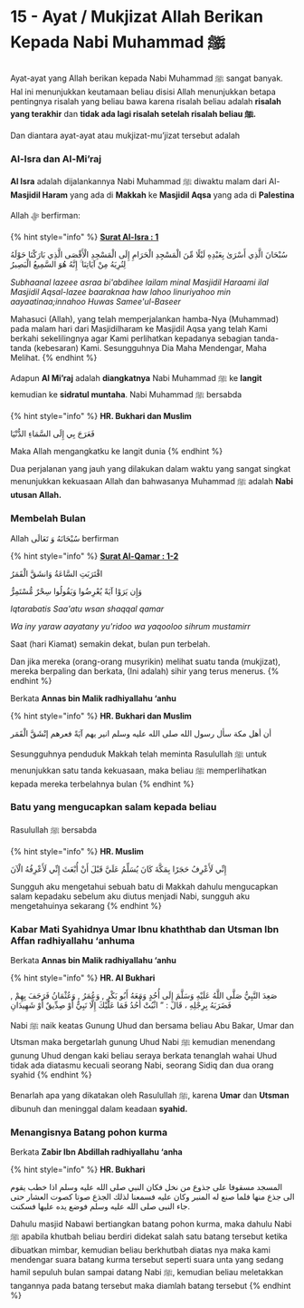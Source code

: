 # 15 - Ayat / Mukjizat Allah Berikan Kepada Nabi Muhammad ﷺ

Ayat-ayat yang Allah berikan kepada Nabi Muhammad ﷺ sangat banyak. Hal ini menunjukkan keutamaan beliau disisi Allah menunjukkan betapa pentingnya risalah yang beliau bawa karena risalah beliau adalah **risalah yang terakhir** dan **tidak ada lagi risalah setelah risalah beliau ﷺ.**

Dan diantara ayat-ayat atau mukjizat-mu’jizat tersebut adalah

### Al-Isra dan Al-Mi’raj

**Al Isra** adalah dijalankannya Nabi Muhammad ﷺ diwaktu malam dari Al-**Masjidil Haram** yang ada di **Makkah** ke **Masjidil Aqsa** yang ada di **Palestina**

Allah ﷻ berfirman:&#x20;

{% hint style="info" %}
****[**Surat Al-Isra : 1**](https://appngaji.com/al-isra/)****

سُبْحَانَ الَّذِي أَسْرَىٰ بِعَبْدِهِ لَيْلًا مِّنَ الْمَسْجِدِ الْحَرَامِ إِلَى الْمَسْجِدِ الْأَقْصَى الَّذِي بَارَكْنَا حَوْلَهُ لِنُرِيَهُ مِنْ آيَاتِنَا ۚ إِنَّهُ هُوَ السَّمِيعُ الْبَصِيرُ

_Subhaanal lazeee asraa bi'abdihee lailam minal Masjidil Haraami ilal Masjidil Aqsal-lazee baaraknaa haw lahoo linuriyahoo min aayaatinaa;innahoo Huwas Samee'ul-Baseer_&#x20;

Mahasuci (Allah), yang telah memperjalankan hamba-Nya (Muhammad) pada malam hari dari Masjidilharam ke Masjidil Aqsa yang telah Kami berkahi sekelilingnya agar Kami perlihatkan kepadanya sebagian tanda-tanda (kebesaran) Kami. Sesungguhnya Dia Maha Mendengar, Maha Melihat.
{% endhint %}

Adapun **Al Mi’raj** adalah **diangkatnya** Nabi Muhammad ﷺ ke **langit** kemudian ke **sidratul muntaha**. Nabi Muhammad ﷺ bersabda

{% hint style="info" %}
**HR. Bukhari dan Muslim**

فَعَرَجَ بِي إِلَى السَّمَاءِ الدُّنْيَا

Maka Allah mengangkatku ke langit dunia
{% endhint %}

Dua perjalanan yang jauh yang dilakukan dalam waktu yang sangat singkat menunjukkan kekuasaan Allah dan bahwasanya Muhammad ﷺ adalah **Nabi utusan Allah.**

### Membelah Bulan&#x20;

Allah سُبْحَانَهُ وَ تَعَالَى berfirman

{% hint style="info" %}
****[**Surat Al-Qamar : 1-2**](https://appngaji.com/al-qamar/)****

اقْتَرَبَتِ السَّاعَةُ وَانشَقَّ الْقَمَرُ

وَإِن يَرَوْا آيَةً يُعْرِضُوا وَيَقُولُوا سِحْرٌ مُّسْتَمِرٌّ

_Iqtarabatis Saa'atu wsan shaqqal qamar_

_Wa iny yaraw aayatany yu'ridoo wa yaqooloo sihrum mustamirr_

Saat (hari Kiamat) semakin dekat, bulan pun terbelah.

Dan jika mereka (orang-orang musyrikin) melihat suatu tanda (mukjizat), mereka berpaling dan berkata, (Ini adalah) sihir yang terus menerus.
{% endhint %}

Berkata **Annas bin Malik radhiyallahu ‘anhu**

{% hint style="info" %}
**HR. Bukhari dan Muslim**

أن أهل مكة سأل رسول الله صلى الله عليه وسلم انير يهم آيَةً فعرهم إنْشَقَّ الْقَمَر

Sesungguhnya penduduk Makkah telah meminta Rasulullah ﷺ untuk menunjukkan satu tanda kekuasaan, maka beliau ﷺ memperlihatkan kepada mereka terbelahnya bulan
{% endhint %}

### Batu yang mengucapkan salam kepada beliau

Rasulullah ﷺ bersabda

{% hint style="info" %}
**HR. Muslim**

إِنِّي لَأَعْرِفُ حَجَرًا بِمَكَّةَ كَانَ يُسَلِّمُ عَلَيَّ قَبْلَ أَنْ أُبْعَثَ إِنِّي لَأَعْرِفُهُ الْآنَ

Sungguh aku mengetahui sebuah batu di Makkah dahulu mengucapkan salam kepadaku sebelum aku diutus menjadi Nabi, sungguh aku mengetahuinya sekarang
{% endhint %}

### Kabar Mati Syahidnya Umar Ibnu khaththab dan Utsman Ibn Affan radhiyallahu ‘anhuma

Berkata **Annas bin Malik radhiyallahu ‘anhu**

{% hint style="info" %}
**HR. Al Bukhari**

صَعِدَ النَّبِيُّ صَلَّى اللَّهُ عَلَيْهِ وَسَلَّمَ إِلَى أُحُدٍ وَمَعَهُ أَبُو بَكْرٍ , وَعُمَرُ , وَعُثْمَانُ فَرَجَفَ بِهِمْ , فَضَرَبَهُ بِرِجْلِهِ ، قَالَ : ” اثْبُتْ أُحُدُ فَمَا عَلَيْكَ إِلَّا نَبِيٌّ أَوْ صِدِّيقٌ أَوْ شَهِيدَانِ

Nabi ﷺ naik keatas Gunung Uhud dan bersama beliau Abu Bakar, Umar dan Utsman maka bergetarlah gunung Uhud Nabi ﷺ kemudian menendang gunung Uhud dengan kaki beliau seraya berkata tenanglah wahai Uhud tidak ada diatasmu kecuali seorang Nabi, seorang Sidiq dan dua orang syahid
{% endhint %}

Benarlah apa yang dikatakan oleh Rasulullah ﷺ, karena **Umar** dan **Utsman** dibunuh dan meninggal dalam keadaan **syahid.**

### Menangisnya Batang pohon kurma

Berkata **Zabir Ibn Abdillah radhiyallahu ‘anha**

{% hint style="info" %}
**HR. Bukhari**

المسجد مسقوفا على جذوع من نخل فكان النبي صلى الله عليه وسلم اذا خطب يقوم الى جذع منها فلما صنع له المنبر وكان عليه فسمعنا لذلك الجذع صوتا كصوت العشار حتى جاء النبى صلى الله عليه وسلم فوضع يده عليها فسكنت.

Dahulu masjid Nabawi bertiangkan batang pohon kurma, maka dahulu Nabi ﷺ apabila khutbah beliau berdiri didekat salah satu batang tersebut ketika dibuatkan mimbar, kemudian beliau berkhutbah diatas nya maka kami mendengar suara batang kurma tersebut seperti suara unta yang sedang hamil sepuluh bulan sampai datang Nabi ﷺ, kemudian beliau meletakkan tangannya pada batang tersebut maka diamlah batang tersebut
{% endhint %}
